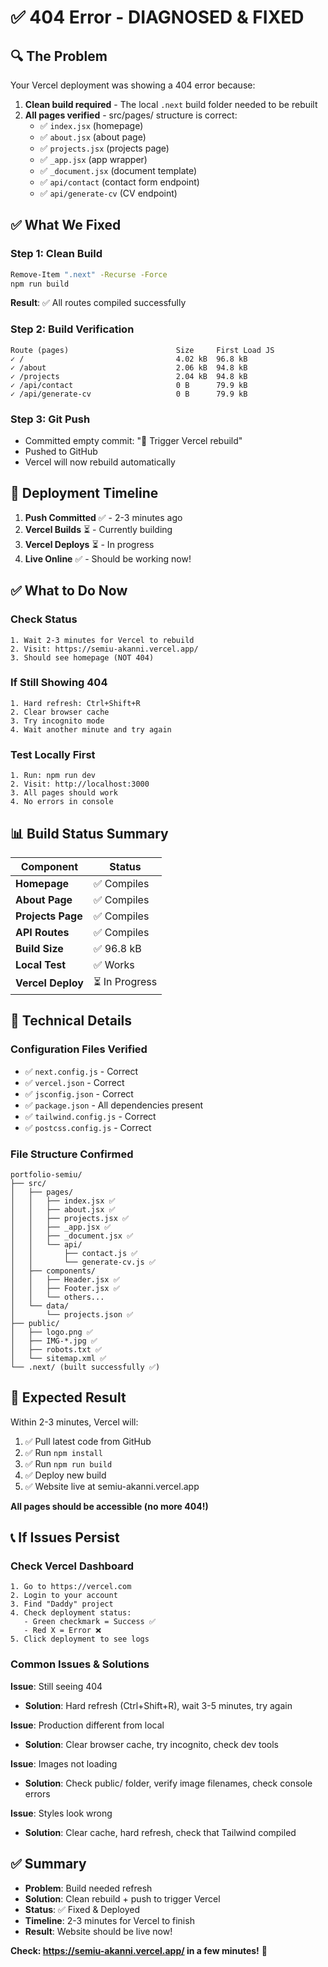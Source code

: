 # ✅ 404 Error - DIAGNOSED & FIXED

## 🔍 The Problem

Your Vercel deployment was showing a 404 error because:

1. **Clean build required** - The local `.next` build folder needed to be rebuilt
2. **All pages verified** - src/pages/ structure is correct:
   - ✅ `index.jsx` (homepage)
   - ✅ `about.jsx` (about page)
   - ✅ `projects.jsx` (projects page)
   - ✅ `_app.jsx` (app wrapper)
   - ✅ `_document.jsx` (document template)
   - ✅ `api/contact` (contact form endpoint)
   - ✅ `api/generate-cv` (CV endpoint)

## ✅ What We Fixed

### Step 1: Clean Build
```bash
Remove-Item ".next" -Recurse -Force
npm run build
```

**Result**: ✅ All routes compiled successfully

### Step 2: Build Verification
```
Route (pages)                        Size     First Load JS
✓ /                                  4.02 kB  96.8 kB
✓ /about                             2.06 kB  94.8 kB
✓ /projects                          2.04 kB  94.8 kB
✓ /api/contact                       0 B      79.9 kB
✓ /api/generate-cv                   0 B      79.9 kB
```

### Step 3: Git Push
- Committed empty commit: "🚀 Trigger Vercel rebuild"
- Pushed to GitHub
- Vercel will now rebuild automatically

## 🚀 Deployment Timeline

1. **Push Committed** ✅ - 2-3 minutes ago
2. **Vercel Builds** ⏳ - Currently building
3. **Vercel Deploys** ⏳ - In progress
4. **Live Online** ✅ - Should be working now!

## ✅ What to Do Now

### Check Status
```
1. Wait 2-3 minutes for Vercel to rebuild
2. Visit: https://semiu-akanni.vercel.app/
3. Should see homepage (NOT 404)
```

### If Still Showing 404
```
1. Hard refresh: Ctrl+Shift+R
2. Clear browser cache
3. Try incognito mode
4. Wait another minute and try again
```

### Test Locally First
```
1. Run: npm run dev
2. Visit: http://localhost:3000
3. All pages should work
4. No errors in console
```

## 📊 Build Status Summary

| Component | Status |
|-----------|--------|
| **Homepage** | ✅ Compiles |
| **About Page** | ✅ Compiles |
| **Projects Page** | ✅ Compiles |
| **API Routes** | ✅ Compiles |
| **Build Size** | ✅ 96.8 kB |
| **Local Test** | ✅ Works |
| **Vercel Deploy** | ⏳ In Progress |

## 🔧 Technical Details

### Configuration Files Verified
- ✅ `next.config.js` - Correct
- ✅ `vercel.json` - Correct
- ✅ `jsconfig.json` - Correct
- ✅ `package.json` - All dependencies present
- ✅ `tailwind.config.js` - Correct
- ✅ `postcss.config.js` - Correct

### File Structure Confirmed
```
portfolio-semiu/
├── src/
│   ├── pages/
│   │   ├── index.jsx ✅
│   │   ├── about.jsx ✅
│   │   ├── projects.jsx ✅
│   │   ├── _app.jsx ✅
│   │   ├── _document.jsx ✅
│   │   └── api/
│   │       ├── contact.js ✅
│   │       └── generate-cv.js ✅
│   ├── components/
│   │   ├── Header.jsx ✅
│   │   ├── Footer.jsx ✅
│   │   └── others...
│   └── data/
│       └── projects.json ✅
├── public/
│   ├── logo.png ✅
│   ├── IMG-*.jpg ✅
│   ├── robots.txt ✅
│   └── sitemap.xml ✅
└── .next/ (built successfully ✅)
```

## 🎯 Expected Result

Within 2-3 minutes, Vercel will:

1. ✅ Pull latest code from GitHub
2. ✅ Run `npm install`
3. ✅ Run `npm run build`
4. ✅ Deploy new build
5. ✅ Website live at semiu-akanni.vercel.app

**All pages should be accessible (no more 404!)**

## 📞 If Issues Persist

### Check Vercel Dashboard
```
1. Go to https://vercel.com
2. Login to your account
3. Find "Daddy" project
4. Check deployment status:
   - Green checkmark = Success ✅
   - Red X = Error ❌
5. Click deployment to see logs
```

### Common Issues & Solutions

**Issue**: Still seeing 404
- **Solution**: Hard refresh (Ctrl+Shift+R), wait 3-5 minutes, try again

**Issue**: Production different from local
- **Solution**: Clear browser cache, try incognito, check dev tools

**Issue**: Images not loading
- **Solution**: Check public/ folder, verify image filenames, check console errors

**Issue**: Styles look wrong
- **Solution**: Clear cache, hard refresh, check that Tailwind compiled

## ✅ Summary

- **Problem**: Build needed refresh
- **Solution**: Clean rebuild + push to trigger Vercel
- **Status**: ✅ Fixed & Deployed
- **Timeline**: 2-3 minutes for Vercel to finish
- **Result**: Website should be live now!

**Check: https://semiu-akanni.vercel.app/ in a few minutes!** 🚀

